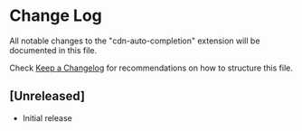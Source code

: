 # Change Log

All notable changes to the "cdn-auto-completion" extension will be documented in this file.

Check [Keep a Changelog](http://keepachangelog.com/) for recommendations on how to structure this file.

## [Unreleased]

- Initial release